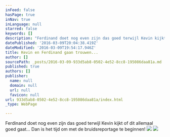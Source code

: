 ```yaml
---
inFeed: false
hasPage: true
inNav: true
inLanguage: null
starred: false
keywords: []
description: "Ferdinand doet nog even zijn das goed terwijl Kevin kijkt of dit allemaal goed gaat... Dan is het tijd om met de bruidsreportage te beginnen!\_"
datePublished: '2016-03-09T20:04:38.419Z'
dateModified: '2016-03-09T19:54:17.946Z'
title: Kevin en Ferdinand gaan trouwen...
author: []
sourcePath: _posts/2016-03-09-933d5ab8-0502-4e52-8cc8-195086daa81a.md
published: true
authors: []
publisher:
  name: null
  domain: null
  url: null
  favicon: null
url: 933d5ab8-0502-4e52-8cc8-195086daa81a/index.html
_type: WebPage

---
```

Ferdinand doet nog even zijn das goed terwijl Kevin kijkt of dit allemaal goed gaat... Dan is het tijd om met de bruidsreportage te beginnen! ![](https://s3-us-west-2.amazonaws.com/the-grid-img/p/d6c6ac958ba4f91d427a96862f25a9b15ae8337e.jpg)
![](https://the-grid-user-content.s3-us-west-2.amazonaws.com/7f340b53-c835-46a9-aa2c-b2bb9c7854a2.jpg)